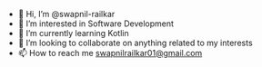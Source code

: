 - 👋 Hi, I’m @swapnil-railkar
- 👀 I’m interested in Software Development
- 🌱 I’m currently learning Kotlin
- 💞️ I’m looking to collaborate on anything related to my interests
- 📫 How to reach me swapnilrailkar01@gmail.com

<!---
swapnil-railkar/swapnil-railkar is a ✨ special ✨ repository because its `README.md` (this file) appears on your GitHub profile.
You can click the Preview link to take a look at your changes.
--->
